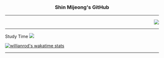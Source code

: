 <h3 align="center" color=F0FFBF>Shin Mijeong's GitHub</h3>

---

<div align="right">
<img src=https://github-readme-stats.vercel.app/api/top-langs/?username=Jeong8333&layout=compact&bg_color=F0FFBF></div>

---
<div align="left" >Study Time
<img src= [(https://github-readme-stats.vercel.app/api/wakatime?Jeong8333=ffflabs)](https://github.com/Jeong8333/github-readme-stats)></div>


<!--START_SECTION:waka-->
[![willianrod's wakatime stats](https://github-readme-stats.vercel.app/api/wakatime?username=Mijeong)](https://wakatime.com/@Jeong8333)

  <!--END_SECTION:waka-->

---

